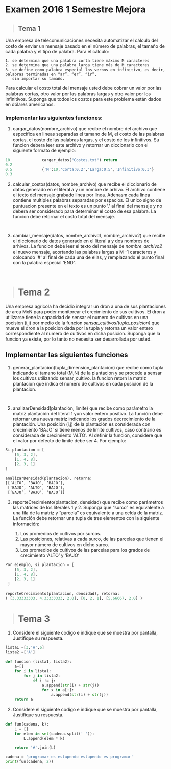 # Examen 2016 1 Semestre Mejora

>## Tema 1

Una empresa de telecomunicaciones necesita automatizar el cálculo del costo de enviar un mensaje
basado en el número de palabras, el tamaño de cada palabra y el tipo de palabra. Para el cálculo:

    1. se determina que una palabra corta tiene máximo M caracteres
    2. se determina que una palabra larga tiene más de M caracteres
    3. se define como palabra especial los verbos en infinitivo, es decir, palabras terminadas en “ar”, “er”, “ir”, 
       sin importar su tamaño.

Para calcular el costo total del mensaje usted debe cobrar un valor por las palabras cortas, otro valor por las palabras largas
y otro valor por los infinitivos. Suponga que todos los costos para este problema  están dados en dólares americanos.

### Implementar las siguientes funciones:

1. cargar_datos(nombre_archivo) que recibe el nombre del archivo que especifica en lineas separadas el tamano de M,
    el costo de las palabras cortas, el costo de las palabras largas, y el costo de los infinitivos.
    Su funcion debera leer este archivo y retornar un diccionario con el siguiente formato de ejemplo:

``` python
10              cargar_datos("Costos.txt") return
0.2
0.5             {'M':10,'Corta:0.2','Larga:0.5','Infinitivo:0.3'}
0.3
```

2. calcular_costos(datos, nombre_archivo) que recibe el diccionario de datos generado en el literal a y un nombre de arhivo.
El archivo contiene el texto del mensaje grabado linea por linea. Adenasm cada linea contiene multiples palabras separadas
por espacios. El unico signo de puntuacion presente en el texto es un punto '.' al final del mensaje y no debera ser considerado
para determinar el costo de esa palabra. La funcion debe retornar el costo total del mensaje.

```


```

3. cambiar_mensaje(datos, nombre_archivo1, nombre_archivo2) que recibe el diccionario de datos generado en el literal a
y dos nombres de arhivos. La funcion debe leer el texto del mensaje de *nombre_archivo2* el nuevo mensaje, acortando las
palabras largas a M -1 caracteres y colocando '#' al final de cada una de ellas, y remplazando el punto final con 
la palabra especial 'END'.

```


```

># Tema 2

Una empresa agricola ha decidio integrar un dron a una de sus plantaciones de area MxN para poder monitorear el crecimiento
de sus cultivos. El dron a utilizarse tiene la capacidad de sensar el numero de cultivos en una pocision (i,j) por medio 
de la funcion *sensar_cultivos(tupla_posicion)* que mueve el dron a la posicion dada por la tupla y retorna un valor entero
correspondiente al numero de cultivos en dicha posicion. Suponga que la funcion ya existe, por lo tanto no necesita ser
desarrollada por usted.

## Implementar las siguientes funciones

1. generar_plantacion(tupla_dimension_plantacion) que recibe como tupla indicando el tamano total (M,N) de la plantacion
y se procede a sensar los cultivos utilizando sensar_cultivo. la funcion retorn la matriz plantacion que indica el numero 
de cultivos en cada posicion de la plantacion.

```


```

2. analizarDensidad(plantación, limite) que recibe como parámetro la matriz plantación del literal 1 yun valor entero positivo.
    La función debe retornar una nueva matriz indicando los grados decrecimiento de la plantación. Una posición (i,j) de la plantación
    es considerada con crecimiento 'BAJO' si tiene menos de limite cultivos, caso contrario es considerada de crecimiento 'ALTO'.
    Al definir la función, considere que el valor por defecto de limite debe ser 4. Por ejemplo:

```python
Si plantacion = [
    [5, 3, 2],
    [1, 4, 8],
    [2, 3, 1]
]

analizarDensidad(plantacion), retorna:
[[‘ALTO’, ‘BAJO’, ‘BAJO’],
 [‘BAJO’, ‘ALTO’, ‘BAJO’],
 [‘BAJO’, ‘BAJO’, ‘BAJO’]]
```
3. reporteCrecimiento(plantacion, densidad) que recibe como parámetros las matrices de los literales
    1 y 2. Suponga que “surco” es equivalente a una fila de la matriz y “parcela” es equivalente a una
    celda de la matriz. La función debe retornar una tupla de tres elementos con la siguiente
    información:

    1. Los promedios de cultivos por surcos.
    2. Las posiciones, relativas a cada surco, de las parcelas que tienen el mayor número de
    cultivos en dicho surco.
    3. Los promedios de cultivos de las parcelas para los grados de crecimiento ‘ALTO’ y ‘BAJO’
    
```python
Por ejemplo, si plantacion = [
    [5, 3, 2],
    [1, 4, 8],
    [2, 3, 1]
 ]
 
reporteCrecimiento(plantacion, densidad), retorna:
( [3.33333333, 4.33333333, 2.0], [0, 2, 1], [5.66667, 2.0] )
 ```


># Tema 3

1. Considere el siguiente codigo e indique que se muestra por pantalla, Justifique su respuesta.

``` python
lista1 =[3,'A',6]
lista2 =['A']

def funcion (lista1, lista2):
    a=[]
    for i in lista1:
        for j in lista2:
            if i != j:
                a.append(str(i) + str(j))
                for x in a[:]:
                    a.append(str(i) + str(j))
    return a
```

2. Considere el siguiente codigo e indique que se muestra por pantalla, Justifique su respuesta.

``` python
def fun(cadena, k):
    L = []
    for elem in set(cadena.split(' ')):
        L.append(elem * k)

    return '#'.join(L)

cadena = 'programar es estupendo estupendo es programar'
print(fun(cadena, 2))
```
